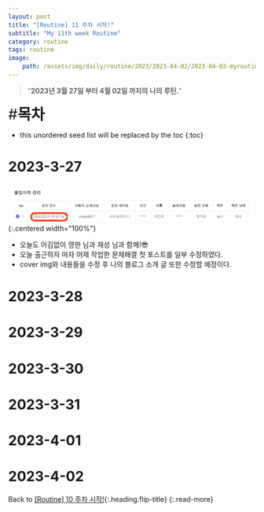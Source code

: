 ```yaml
---
layout: post
title: "[Routine] 11 주차 시작!"
subtitle: "My 11th week Routine"
category: routine
tags: routine
image:
    path: /assets/img/daily/routine/2023/2023-04-02/2023-04-02-myroutine-11th.png
---
```


> “**2023년 3월 27일 부터 4월 02일 까지의 나의 루틴.**”

<span style="font-size:30px;">\#**목차**</span>
* this unordered seed list will be replaced by the toc
{:toc}

# 2023-3-27
![2023-03-27](/assets/img/daily/routine/2023/2023-04-02/2023-03-27_myroutine.png){:.centered width="100%"}
- 오늘도 어김없이 영한 님과 재성 님과 함께!😎
- 오늘 출근하자 마자 어제 작업한 문제해결 첫 포스트를 일부 수정하였다.
- cover img와 내용들을 수정 후 나의 블로그 소개 글 또한 수정할 예정이다.

# 2023-3-28
# 2023-3-29
# 2023-3-30
# 2023-3-31
# 2023-4-01
# 2023-4-02

Back to [[Routine] 10 주차 시작!](../03-march/2023-03-26-week-10th.md){:.heading.flip-title}
{:.read-more}

[//]: # (Continue with [[Routine] 12 주차 시작!]&#40;../04-april/2023-04-09-week-12th.md&#41;{:.heading.flip-title})
[//]: # ({:.read-more})